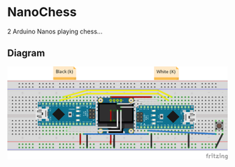 # NanoChess
2 Arduino Nanos playing chess...

## Diagram
![](https://raw.githubusercontent.com/patrickleboutillier/NanoChess/main/NanoChess.png)
